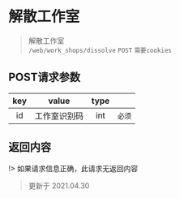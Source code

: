 # 解散工作室

> 解散工作室  
> `/web/work_shops/dissolve` `POST` `需要cookies`  


## POST请求参数
|  key  |    value     | type  |        |
| :---: | :----------: | :---: | :----: |
|  id   | 工作室识别码 |  int  | `必须` |


## 返回内容
!> 如果请求信息正确，此请求无返回内容


> 更新于 2021.04.30